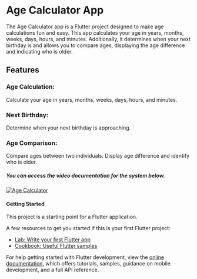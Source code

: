 # Age Calculator App
The Age Calculator app is a Flutter project designed to make age calculations fun and easy. This app calculates your age in years, months, weeks, days, hours, and minutes. Additionally, it determines when your next birthday is and allows you to compare ages, displaying the age difference and indicating who is older.

## Features
### Age Calculation:
Calculate your age in years, months, weeks, days, hours, and minutes.

### Next Birthday:
Determine when your next birthday is approaching.

### Age Comparison:
Compare ages between two individuals.
Display age difference and identify who is older.

##### You can access the video documentation for the system below.
[![Age Calculator](https://github.com/LubnaMBsharat/AgeCalculator/assets/108155549/8fa629c7-6e35-407b-80f3-3ea1ceb4671e)](https://drive.google.com/file/d/1e6xbF-VflsdQAPOghV_iku8kdBZ6FE2K/view?usp=drivesdk)



#### Getting Started

This project is a starting point for a Flutter application.

A few resources to get you started if this is your first Flutter project:

- [Lab: Write your first Flutter app](https://docs.flutter.dev/get-started/codelab)
- [Cookbook: Useful Flutter samples](https://docs.flutter.dev/cookbook)

For help getting started with Flutter development, view the
[online documentation](https://docs.flutter.dev/), which offers tutorials,
samples, guidance on mobile development, and a full API reference.
